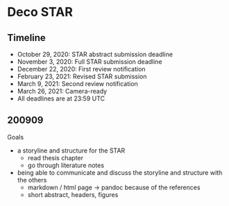 # Deco STAR

## Timeline

* October 29, 2020: STAR abstract submission deadline
* November 3, 2020: Full STAR submission deadline
* December 22, 2020: First review notification
* February 23, 2021: Revised STAR submission
* March 9, 2021: Second review notification
* March 26, 2021: Camera-ready
* All deadlines are at 23:59 UTC


## 200909

Goals

* a storyline and structure for the STAR
    * read thesis chapter
    * go through literature notes
* being able to communicate and discuss the storyline and structure with the others
    * markdown / html page -> pandoc because of the references
    * short abstract, headers, figures

